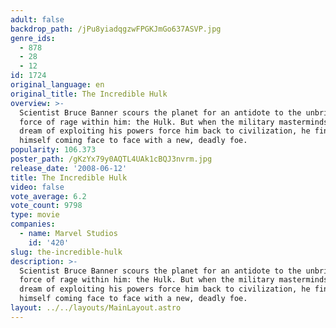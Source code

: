 ```yaml
---
adult: false
backdrop_path: /jPu8yiadqgzwFPGKJmGo637ASVP.jpg
genre_ids:
  - 878
  - 28
  - 12
id: 1724
original_language: en
original_title: The Incredible Hulk
overview: >-
  Scientist Bruce Banner scours the planet for an antidote to the unbridled
  force of rage within him: the Hulk. But when the military masterminds who
  dream of exploiting his powers force him back to civilization, he finds
  himself coming face to face with a new, deadly foe.
popularity: 106.373
poster_path: /gKzYx79y0AQTL4UAk1cBQJ3nvrm.jpg
release_date: '2008-06-12'
title: The Incredible Hulk
video: false
vote_average: 6.2
vote_count: 9798
type: movie
companies:
  - name: Marvel Studios
    id: '420'
slug: the-incredible-hulk
description: >-
  Scientist Bruce Banner scours the planet for an antidote to the unbridled
  force of rage within him: the Hulk. But when the military masterminds who
  dream of exploiting his powers force him back to civilization, he finds
  himself coming face to face with a new, deadly foe.
layout: ../../layouts/MainLayout.astro
---
```



